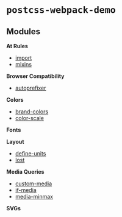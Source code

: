 # `postcss-webpack-demo`

## Modules

**At Rules**

- [import](https://github.com/postcss/postcss-import)
- [mixins](https://github.com/postcss/postcss-mixins)

**Browser Compatibility**

- [autoprefixer](https://github.com/postcss/autoprefixer)

**Colors**

- [brand-colors](https://github.com/postcss/postcss-brand-colors)
- [color-scale](https://github.com/kristoferjoseph/postcss-color-scale)

**Fonts**

**Layout**

- [define-units](https://github.com/LestaD/postcss-define-units)
- [lost](https://github.com/peterramsing/lost)

**Media Queries**

- [custom-media](https://github.com/postcss/postcss-custom-media)
- [if-media](https://github.com/arccoza/postcss-if-media)
- [media-minmax](https://github.com/postcss/postcss-media-minmax)

**SVGs**

